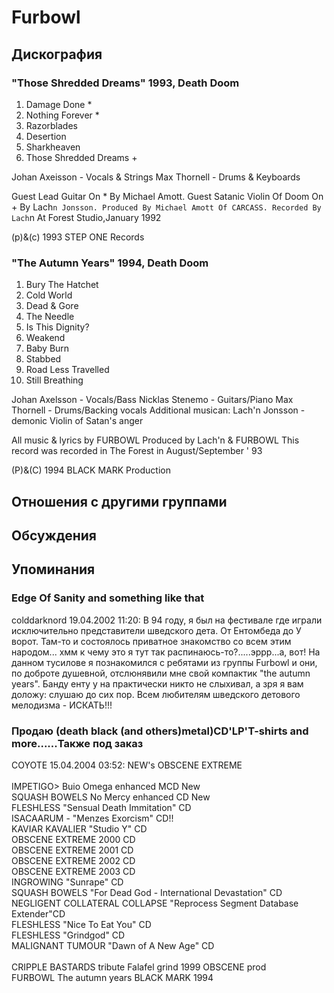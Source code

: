 # Furbowl



## Дискография

### "Those Shredded Dreams" 1993, Death Doom

1. Damage Done *
2. Nothing Forever *
3. Razorblades
4. Desertion
5. Sharkheaven
6. Those Shredded Dreams +

 Johan Axeisson - Vocals & Strings
 Max Thornell - Drums & Keyboards

Guest Lead Guitar On * By Michael Amott.
Guest Satanic Violin Of Doom On + By Lach`n Jonsson.
Produced By Michael Amott Of CARCASS.
Recorded By Lach`n At Forest Studio,January 1992

(p)&(c) 1993 STEP ONE Records

### "The Autumn Years" 1994, Death Doom

1. Bury The Hatchet
2. Cold World
3. Dead & Gore
4. The Needle
5. Is This Dignity?
6. Weakend
7. Baby Burn
8. Stabbed
9. Road Less Travelled
10. Still Breathing

 Johan Axelsson - Vocals/Bass
 Nicklas Stenemo - Guitars/Piano
 Max Thornell - Drums/Backing vocals
 Additional musican: Lach'n Jonsson - demonic Violin of Satan's anger

All music & lyrics by FURBOWL
Produced by Lach'n & FURBOWL
This record was recorded in The Forest in August/September ' 93

(P)&(C) 1994 BLACK MARK Production


## Отношения с другими группами


## Обсуждения


## Упоминания

### Edge Of Sanity and something like that

colddarknord 19.04.2002 11:20:
В 94 году, я был на фестивале где играли исключительно представители шведского дета. От Ентомбеда до У ворот. Там-то и состоялось приватное знакомство со всем этим народом... хмм к чему это я тут так распинаюсь-то?.....эррр...а, вот! На данном тусилове я познакомился с ребятами из группы Furbowl и они, по доброте душевной, отслюнявили мне свой компактик "the autumn years". Банду енту у на практически никто не слыхивал, а зря я вам доложу: слушаю до сих пор. Всем любителям шведского детового мелодизма - ИСКАТЬ!!!

### Продаю (death black (and others)metal)CD'LP'T-shirts and more......Также под заказ

COYOTE 15.04.2004 03:52:
NEW's OBSCENE EXTREME <BR><BR>IMPETIGO&gt; Buio Omega  enhanced MCD New<BR>SQUASH BOWELS No Mercy enhanced CD New<BR>FLESHLESS "Sensual Death Immitation" CD<BR>ISACAARUM - "Menzes Exorcism" CD!!<BR>KAVIAR KAVALIER "Studio Y" CD<BR>OBSCENE EXTREME 2000 CD <BR>OBSCENE EXTREME 2001 CD <BR>OBSCENE EXTREME 2002 CD <BR>OBSCENE EXTREME 2003 CD <BR>INGROWING "Sunrape" CD<BR>SQUASH BOWELS "For Dead God - International Devastation" CD<BR>NEGLIGENT COLLATERAL COLLAPSE "Reprocess Segment Database Extender"CD<BR>FLESHLESS "Nice To Eat You" CD<BR>FLESHLESS "Grindgod" CD<BR>MALIGNANT TUMOUR "Dawn of A New Age" CD<BR><BR>CRIPPLE BASTARDS tribute	Falafel grind	1999	OBSCENE prod<BR>FURBOWL The autumn years BLACK MARK 1994

